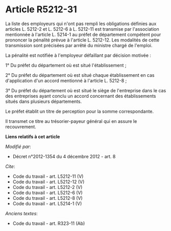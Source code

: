 # Article R5212-31

La liste des employeurs qui n'ont pas rempli les obligations définies aux articles L. 5212-2 et L. 5212-6 à L. 5212-11 est
transmise par l'association mentionnée à l'article L. 5214-1 au préfet de département compétent pour prononcer la pénalité
prévue à l'article L. 5212-12. Les modalités de cette transmission sont précisées par arrêté du ministre chargé de l'emploi. 

La pénalité est notifiée à l'employeur défaillant par décision motivée : 

1° Du préfet du département où est situé l'établissement ; 

2° Du préfet du département où est situé chaque établissement en cas d'application d'un accord mentionné à l'article L.
5212-8 ; 

3° Du préfet du département où est situé le siège de l'entreprise dans le cas des entreprises ayant conclu un accord
concernant des établissements situés dans plusieurs départements. 

Le préfet établit un titre de perception pour la somme correspondante. 

Il transmet ce titre au trésorier-payeur général qui en assure le recouvrement.

**Liens relatifs à cet article**

_Modifié par_:

  - Décret n°2012-1354 du 4 décembre 2012 - art. 8

_Cite_:

  - Code du travail - art. L5212-11 (V)
  - Code du travail - art. L5212-12 (V)
  - Code du travail - art. L5212-2 (V)
  - Code du travail - art. L5212-6 (V)
  - Code du travail - art. L5212-8 (V)
  - Code du travail - art. L5214-1 (V)

_Anciens textes_:

  - Code du travail - art. R323-11 (Ab)
